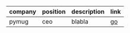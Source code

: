 
| company | position | description | link |
|:--|:--|:--|:--|
| pymug | ceo | blabla | [go](https://www.pymug.com#) |

